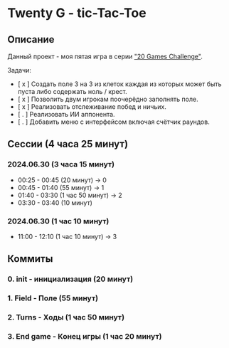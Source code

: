 # Twenty G - tic-Tac-Toe



## Описание

Данный проект - моя пятая игра в серии ["20 Games Challenge"](https://20_games_challenge.gitlab.io/challenge/).

Задачи:
- [ x ] Создать поле 3 на 3 из клеток каждая из которых может быть пуста либо содержать ноль / крест.
- [ x ] Позволить двум игрокам поочерёдно заполнять поле.
- [ x ] Реализовать отслеживание побед и ничьих.
- [ . ] Реализовать ИИ аппонента.
- [ . ] Добавить меню с интерфейсом включая счётчик раундов.



## Сессии (4 часа 25 минут)

### 2024.06.30 (3 часа 15 минут)

* 00:25 - 00:45 (20 минут) -> 0
* 00:45 - 01:40 (55 минут) -> 1
* 01:40 - 03:30 (1 час 50 минут) -> 2
* 03:30 - 03:40 (10 минут)

### 2024.06.30 (1 час 10 минут)

* 11:00 - 12:10 (1 час 10 минут) -> 3




## Коммиты

### 0. init - инициализация (20 минут)

### 1. Field - Поле (55 минут)

### 2. Turns - Ходы (1 час 50 минут)

### 3. End game - Конец игры (1 час 20 минут)
